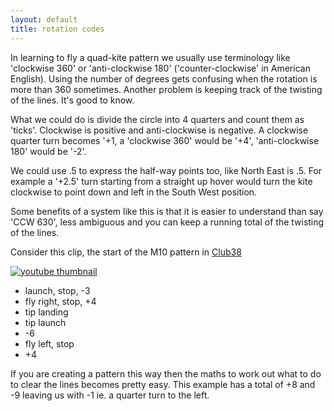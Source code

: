 ```yaml
---
layout: default
title: rotation codes 
---
```


In learning to fly a quad-kite pattern we usually use terminology
like 'clockwise 360' or 'anti-clockwise 180' ('counter-clockwise' in American English). 
Using the number of degrees gets confusing when the rotation is more than 360 sometimes. 
Another problem is keeping track of the twisting of the lines. It's good to know.  


What we could do is divide the circle into 4 quarters and count them as 'ticks'. 
Clockwise is positive and anti-clockwise is negative. A clockwise quarter turn becomes '+1, 
a 'clockwise 360' would be '+4', 'anti-clockwise 180' would be '-2'. 


We could use .5 to express the half-way points too, like North 
East is .5. For example a '+2.5' turn starting from a straight up hover would turn the 
kite clockwise to point down and left in the South West position.  


Some benefits of a system like this is that it is easier to understand than say 'CCW 630', 
less ambiguous and you can keep a running total of the twisting of the lines.  


Consider this clip, the start of the M10 pattern in [Club38](https://revkites.com/club-38/)

<a href="https://youtu.be/6H3ZTJzQzmI">
    <img src="https://img.youtube.com/vi/6H3ZTJzQzmI/0.jpg" alt="youtube thumbnail" />
</a>

- launch, stop, -3
- fly right, stop, +4
- tip landing
- tip launch
- -6
- fly left, stop
- +4


If you are creating a pattern this way then the maths to work out what to do 
to clear the lines becomes pretty easy. This example has a total of +8 and -9 
leaving us with -1 ie. a quarter turn to the left.
